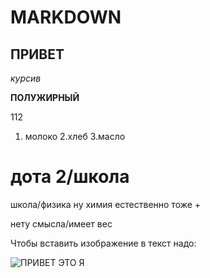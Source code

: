 # MARKDOWN
## ПРИВЕТ
*курсив*


**ПОЛУЖИРНЫЙ**

112

1. молоко
2.хлеб
3.масло
# дота 2/школа

школа/физика
ну химия естественно тоже +


 нету смысла/имеет вес



 Чтобы вставить изображение в текст надо:




  ![ПРИВЕТ ЭТО Я](i.jpg)